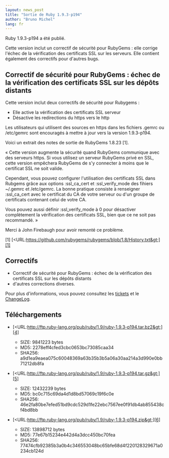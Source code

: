 ```yaml
---
layout: news_post
title: "Sortie de Ruby 1.9.3-p194"
author: "Bruno Michel"
lang: fr
---
```


Ruby 1.9.3-p194 a été publié.

Cette version inclut un correctif de sécurité pour RubyGems : elle
corrige l\'échec de la vérification des certificats SSL sur les
serveurs. Elle contient également des correctifs pour d\'autres bugs.

## Correctif de sécurité pour RubyGems : échec de la vérification des certificats SSL sur les dépôts distants

Cette version inclut deux correctifs de sécurité pour Rubygems :

* Elle active la vérification des certificats SSL serveur
* Désactive les redirections du https vers le http

Les utilisateurs qui utilisent des sources en https dans les fichiers
.gemrc ou /etc/gemrc sont encouragés à mettre à jour vers la version
1.9.3-p194.

Voici un extrait des notes de sortie de RubyGems 1.8.23 \[1\].

« Cette version augmente la sécurité quand RubyGems communique avec des
serveurs https. Si vous utilisez un serveur RubyGems privé en SSL, cette
version empêchera RubyGems de s\'y connecter à moins que le certificat
SSL ne soit valide.

Cependant, vous pouvez configurer l\'utilisation des certificats SSL
dans Rubgems grâce aux options :ssl\_ca\_cert et :ssl\_verify\_mode des
fihiers ~/.gemrc et /etc/gemrc. La bonne pratique consiste à renseigner
:ssl\_ca\_cert avec le certificat du CA de votre serveur ou d\'un groupe
de certificats contenant celui de votre CA.

Vous pouvez aussi définir :ssl\_verify\_mode à 0 pour désactiver
complètement la vérification des certificats SSL, bien que ce ne soit
pas recommandé. »

Merci à John Firebaugh pour avoir remonté ce problème.

\[1\]
[&lt;URL:https://github.com/rubygems/rubygems/blob/1.8/History.txt&gt;][1]

## Correctifs

* Correctif de sécurité pour RubyGems : échec de la vérification des
  certificats SSL sur les dépôts distants
* d\'autres corrections diverses.

Pour plus d\'informations, vous pouvez consultez les [tickets][2] et le
[ChangeLog][3].

## Téléchargements

* [&lt;URL:http://ftp.ruby-lang.org/pub/ruby/1.9/ruby-1.9.3-p194.tar.bz2&gt;][4]
  * SIZE: 9841223 bytes
  * MD5: 2278eff4cfed3cbc0653bc73085caa34
  * SHA256:
    a9d1ea9eaea075c60048369a63b35b3b5a06a30aa214a3d990e0bb71212db8fa

* [&lt;URL:http://ftp.ruby-lang.org/pub/ruby/1.9/ruby-1.9.3-p194.tar.gz&gt;][5]
  * SIZE: 12432239 bytes
  * MD5: bc0c715c69da4d1d8bd57069c19f6c0e
  * SHA256:
    46e2fa80be7efed51bd9cdc529d1fe22ebc7567ee0f91db4ab855438cf4bd8bb

* [&lt;URL:http://ftp.ruby-lang.org/pub/ruby/1.9/ruby-1.9.3-p194.zip&gt;][6]
  * SIZE: 13898712 bytes
  * MD5: 77e67b15234e442d4a3dcc450bc70fea
  * SHA256:
    77474cfb92385b3a0b4c346553048bc65bfe68d4f220128329671a0234cb124d



[1]: https://github.com/rubygems/rubygems/blob/1.8/History.txt 
[2]: https://bugs.ruby-lang.org/projects/ruby-193/issues?set_filter=1&amp;status_id=5 
[3]: http://svn.ruby-lang.org/repos/ruby/tags/v1_9_3_194/ChangeLog 
[4]: http://ftp.ruby-lang.org/pub/ruby/1.9/ruby-1.9.3-p194.tar.bz2 
[5]: http://ftp.ruby-lang.org/pub/ruby/1.9/ruby-1.9.3-p194.tar.gz 
[6]: http://ftp.ruby-lang.org/pub/ruby/1.9/ruby-1.9.3-p194.zip 
